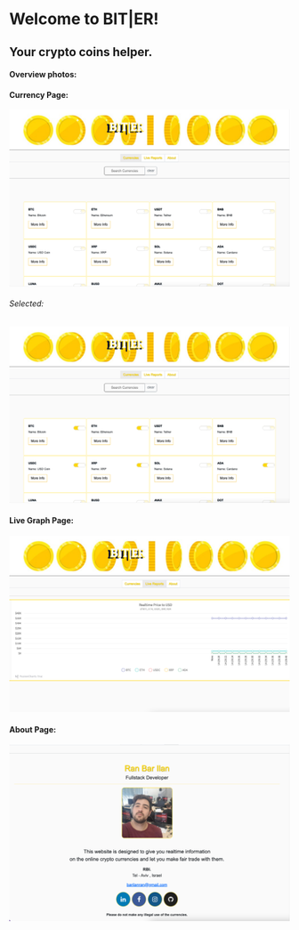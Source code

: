 

# Welcome to BIT|ER!

## Your crypto coins helper.

#### Overview photos:

#### Currency Page:
![currency-page](https://github.com/ranbri/Online-Coin-Trade/blob/master/Gallery/Biter-Currencies-first.png)
###### Selected:
![currency-page-selelcted](https://github.com/ranbri/Online-Coin-Trade/blob/master/Gallery/Biter-Currencies-selected.png)
#### Live Graph Page:
![Live Graph Page](https://github.com/ranbri/Online-Coin-Trade/blob/master/Gallery/Biter-live.png)

#### About Page:
![About Page](https://github.com/ranbri/Online-Coin-Trade/blob/master/Gallery/Biter-about.png)


